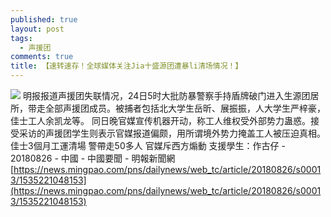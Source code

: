 ```yaml
---
published: true
layout: post
tags:
  - 声援团
comments: true
title: 【速转速存！全球媒体关注Jia十盛源团遭暴li清场情况！】
---
```


![](https://photo.ishield.cn/pic/5b8254da9dc6d618c077b2b4)
明报报道声援团失联情况，24日5时大批防暴警察手持盾牌破门进入生源团居所，带走全部声援团成员。被捕者包括北大学生岳昕、展振振，人大学生严梓豪，佳士工人余凯龙等。
同日晚官媒宣传机器开动，称工人维权受外部势力蛊惑。接受采访的声援团学生则表示官媒报道偏颇，用所谓境外势力掩盖工人被压迫真相。
佳士3個月工運清場 警帶走50多人 官媒斥西方煽動 支援學生：作古仔 - 20180826 - 中國 - 中國要聞 - 明報新聞網
[https://news.mingpao.com/pns/dailynews/web_tc/article/20180826/s00013/1535221048153](https://news.mingpao.com/pns/dailynews/web_tc/article/20180826/s00013/1535221048153)
